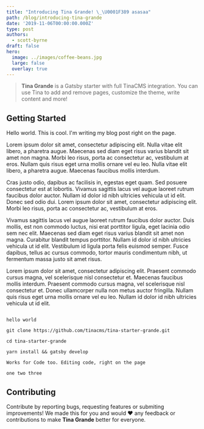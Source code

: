 ```yaml
---
title: "Introducing Tina Grande! \_\U0001F389 asasaa"
path: /blog/introducing-tina-grande
date: '2019-11-06T00:00:00.000Z'
type: post
authors:
  - scott-byrne
draft: false
hero:
  image: ../images/coffee-beans.jpg
  large: false
  overlay: true
---
```

> **Tina Grande** is a Gatsby starter with full TinaCMS integration. You can use Tina to add and remove pages, customize the theme, write content and more!

## Getting Started

Hello world. This is cool. I'm writing my blog post right on the page. 

Lorem ipsum dolor sit amet, consectetur adipiscing elit. Nulla vitae elit libero, a pharetra augue. Maecenas sed diam eget risus varius blandit sit amet non magna. Morbi leo risus, porta ac consectetur ac, vestibulum at eros. Nullam quis risus eget urna mollis ornare vel eu leo. Nulla vitae elit libero, a pharetra augue. Maecenas faucibus mollis interdum.

Cras justo odio, dapibus ac facilisis in, egestas eget quam. Sed posuere consectetur est at lobortis. Vivamus sagittis lacus vel augue laoreet rutrum faucibus dolor auctor. Nullam id dolor id nibh ultricies vehicula ut id elit. Donec sed odio dui. Lorem ipsum dolor sit amet, consectetur adipiscing elit. Morbi leo risus, porta ac consectetur ac, vestibulum at eros.

Vivamus sagittis lacus vel augue laoreet rutrum faucibus dolor auctor. Duis mollis, est non commodo luctus, nisi erat porttitor ligula, eget lacinia odio sem nec elit. Maecenas sed diam eget risus varius blandit sit amet non magna. Curabitur blandit tempus porttitor. Nullam id dolor id nibh ultricies vehicula ut id elit. Vestibulum id ligula porta felis euismod semper. Fusce dapibus, tellus ac cursus commodo, tortor mauris condimentum nibh, ut fermentum massa justo sit amet risus.

Lorem ipsum dolor sit amet, consectetur adipiscing elit. Praesent commodo cursus magna, vel scelerisque nisl consectetur et. Maecenas faucibus mollis interdum. Praesent commodo cursus magna, vel scelerisque nisl consectetur et. Donec ullamcorper nulla non metus auctor fringilla. Nullam quis risus eget urna mollis ornare vel eu leo. Nullam id dolor id nibh ultricies vehicula ut id elit.

```shell-session

hello world

git clone https://github.com/tinacms/tina-starter-grande.git

cd tina-starter-grande

yarn install && gatsby develop

Works for Code too. Editing code, right on the page
```

    one two three

## Contributing

Contribute by reporting bugs, requesting features or submiting improvements! We made this for you and would ❤️ any feedback or contributions to make **Tina Grande** better for everyone.